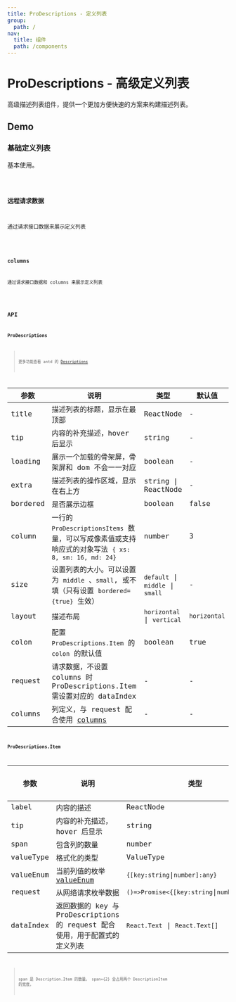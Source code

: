 ```yaml
---
title: ProDescriptions - 定义列表
group:
  path: /
nav:
  title: 组件
  path: /components
---
```


# ProDescriptions - 高级定义列表

高级描述列表组件，提供一个更加方便快速的方案来构建描述列表。

## Demo

### 基础定义列表

基本使用。

<code src="../demos/base.tsx" />

### 远程请求数据

通过请求接口数据来展示定义列表

<code src="../demos/request.tsx" />

### columns

通过请求接口数据和 columns 来展示定义列表

<code src="../demos/columns.tsx" />

## API

### ProDescriptions

> 更多功能查看 antd 的 [Descriptions](https://ant.design/components/descriptions-cn/)

| 参数 | 说明 | 类型 | 默认值 |
| --- | --- | --- | --- |
| title | 描述列表的标题，显示在最顶部 | ReactNode | - |
| tip | 内容的补充描述，hover 后显示 | string | - |
| loading | 展示一个加载的骨架屏，骨架屏和 dom 不会一一对应 | boolean | - |
| extra | 描述列表的操作区域，显示在右上方 | string \| ReactNode | - |
| bordered | 是否展示边框 | boolean | false |
| column | 一行的 `ProDescriptionsItems` 数量，可以写成像素值或支持响应式的对象写法 `{ xs: 8, sm: 16, md: 24}` | number | 3 |
| size | 设置列表的大小。可以设置为 `middle` 、`small`, 或不填（只有设置 `bordered={true}` 生效） | `default` \| `middle` \| `small` | - |
| layout | 描述布局 | `horizontal` \| `vertical` | `horizontal` | - |
| colon | 配置 `ProDescriptions.Item` 的 `colon` 的默认值 | boolean | true |
| request | 请求数据，不设置 columns 时 ProDescriptions.Item 需设置对应的 dataIndex | - | - |
| columns | 列定义，与 request 配合使用 [columns](/components/table#columns) | - | - |

### ProDescriptions.Item

| 参数 | 说明 | 类型 | 默认值 |
| --- | --- | --- | --- |
| label | 内容的描述 | ReactNode | - |
| tip | 内容的补充描述，hover 后显示 | string | - |
| span | 包含列的数量 | number | 1 | - |
| valueType | 格式化的类型 | ValueType | - |
| valueEnum | 当前列值的枚举 [valueEnum](/components/table#valueenum) | `{[key:string`\|`number]:any}` | - |
| request | 从网络请求枚举数据 | `()=>Promise<{[key:string`\|`number]:any}>` | - |
| dataIndex | 返回数据的 key 与 ProDescriptions 的 request 配合使用，用于配置式的定义列表 | `React.Text` \| `React.Text[]` | - |

> span 是 Description.Item 的数量。 span={2} 会占用两个 DescriptionItem 的宽度。
